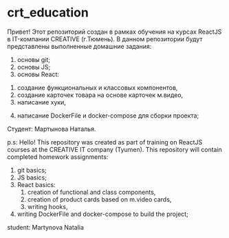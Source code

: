 # crt_education
Привет! 
Этот репозиторий создан в рамках обучения на курсах ReactJS в IT-компании CREATIVE (г.Тюмень).
В данном репозитории будут представлены выполненные домашние задания:

1. основы git;
2. основы JS;
3. основы React:
  1) создание функциональных и классовых компонентов,
  2) создание карточек товара на основе карточек м.видео,
  3) написание хуки,
4. написание DockerFile и docker-compose для сборки проекта;

Студент: Мартынова Наталья.

p.s: 
Hello!
This repository was created as part of training on ReactJS courses at the CREATIVE IT company (Tyumen).
This repository will contain completed homework assignments:

1. git basics;
2. JS basics;
3. React basics:
   1) creation of functional and class components,
   2) creation of product cards based on m.video cards,
   3) writing hooks,
4. writing DockerFile and docker-compose to build the project;

student: Martynova Natalia
